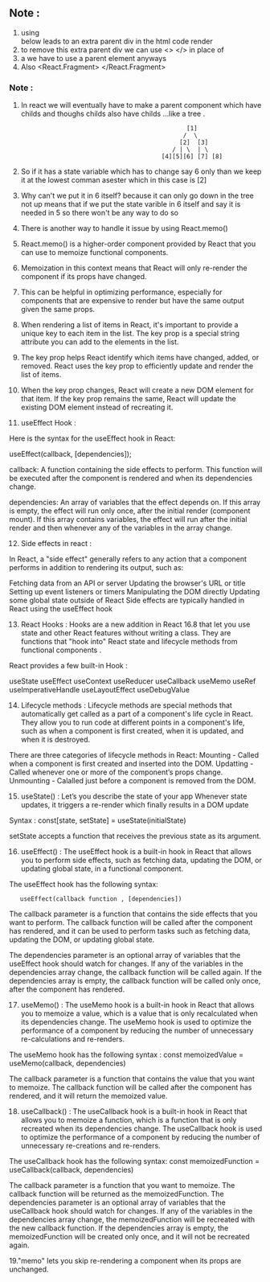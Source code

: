    
 ## Note : 
  1. using <div> </div> below leads to an extra parent div in the html code render 
  2. to remove this extra parent div we can use <> </> in place of <div> </div> 
  3. a we have to use a parent element anyways 
  4. Also <React.Fragment> </React.Fragment> 
  



### Note : 
1. In react we will eventually have to make a parent component which have childs and thoughs childs also have childs ...like a tree . 
                           
                                                     [1]
                                                    /  \   
                                                   [2]  [3]
                                                 / | \  | \
                                              [4][5][6] [7] [8]

2. So if it has a state variable which has to change say 6 only than we keep it at the lowest comman  asester which in this case is [2] 

3. Why can't we put it in 6 itself? because it can only go down in the tree not up means that if we put the state varible in 6 itself and say it is needed in 5 so there won't be any way to do so 

4. There is another way to handle it issue by using React.memo()

5. React.memo() is a higher-order component provided by React that you can use to memoize functional components.

6. Memoization in this context means that React will only re-render the component if its props have changed. 

7. This can be helpful in optimizing performance, especially for components that are expensive to render but have the same output given the same props.

8. When rendering a list of items in React, it's important to provide a unique key to each item in the list. The key prop is a special string attribute you can add to the elements in the list.

9. The key prop helps React identify which items have changed, added, or removed. React uses the key prop to efficiently update and render the list of items.

10. When the key prop changes, React will create a new DOM element for that item. If the key prop remains the same, React will update the existing DOM element instead of recreating it.

11. useEffect Hook : 

Here is the syntax for the useEffect hook in React:

useEffect(callback, [dependencies]);

callback: A function containing the side effects to perform. This function will be executed after the component is rendered and when its dependencies change.

dependencies: An array of variables that the effect depends on. If this array is empty, the effect will run only once, after the initial render (component mount). If this array contains variables, the effect will run after the initial render and then whenever any of the variables in the array change.

12. Side effects in react : 

In React, a "side effect" generally refers to any action that a component performs in addition to rendering its output, such as:

Fetching data from an API or server
Updating the browser's URL or title
Setting up event listeners or timers
Manipulating the DOM directly
Updating some global state outside of React
Side effects are typically handled in React using the useEffect hook 

13. React Hooks : 
Hooks are a new addition in React 16.8 that let you use state and other React features without writing a class. They are functions that "hook into" React state and lifecycle methods from functional components . 

React provides a few built-in Hook : 

useState
useEffect
useContext
useReducer
useCallback
useMemo
useRef
useImperativeHandle
useLayoutEffect
useDebugValue

14. Lifecycle methods : 
Lifecycle methods are special methods that automatically get called as a part of a component's life cycle in React. They allow you to run code at different points in a component's life, such as when a component is first created, when it is updated, and when it is destroyed.

There are three categories of lifecycle methods in React:
Mounting - Called when a component is first created and inserted into the DOM.
Updatting - Called whenever one or more of the component’s props change.
Unmounting - Calalled just before a component is removed from the DOM.

15. useState() : Let’s you describe the state of your app 
Whenever state updates, it triggers a re-render 
which finally results in a DOM update 

Syntax : const[state, setState] = useState(initialState)

setState accepts a function that receives the previous state as its argument.

16. useEffect() :  The useEffect hook is a built-in hook in React that allows you to perform side effects, such as fetching data, updating the DOM, or updating global state, in a functional component.

The useEffect hook has the following syntax:


       useEffect(callback function , [dependencies])

The callback parameter is a function that contains the side effects that you want to perform. The callback function will be called after the component has rendered, and it can be used to perform tasks such as fetching data, updating the DOM, or updating global state.

The dependencies parameter is an optional array of variables that the useEffect hook should watch for changes. If any of the variables in the dependencies array change, the callback function will be called again. If the dependencies array is empty, the callback function will be called only once, after the component has rendered.

17. useMemo() : The useMemo hook is a built-in hook in React that allows you to memoize a value, which is a value that is only recalculated when its dependencies change. The useMemo hook is used to optimize the performance of a component by reducing the number of unnecessary re-calculations and re-renders.

The useMemo hook has the following syntax : 
       const memoizedValue = useMemo(callback, dependencies)

The callback parameter is a function that contains the value that you want to memoize. The callback function will be called after the component has rendered, and it will return the memoized value. 

18. useCallback() : The useCallback hook is a built-in hook in React that allows you to memoize a function, which is a function that is only recreated when its dependencies change. The useCallback hook is used to optimize the performance of a component by reducing the number of unnecessary re-creations and re-renders.

The useCallback hook has the following syntax:
const memoizedFunction = useCallback(callback, dependencies)

The callback parameter is a function that you want to memoize. The callback function will be returned as the memoizedFunction. The dependencies parameter is an optional array of variables that the useCallback hook should watch for changes. If any of the variables in the dependencies array change, the memoizedFunction will be recreated with the new callback function. If the dependencies array is empty, the memoizedFunction will be created only once, and it will not be recreated again.

19."memo" lets you skip re-rendering a component when its props are unchanged.